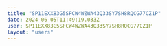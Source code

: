 ```yaml
---
title: "SP11EXX83G5SFCW4WZWA43Q33SY7SH8RQCG77CZ1P"
date: 2024-06-05T11:49:19.033Z
user: SP11EXX83G5SFCW4WZWA43Q33SY7SH8RQCG77CZ1P
layout: "users"
---
```

    